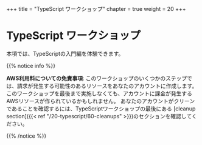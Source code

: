 +++
title = "TypeScript ワークショップ"
chapter = true
weight = 20
+++

# TypeScript ワークショップ

本項では、TypeScriptの入門編を体験できます。

{{% notice info %}}

**AWS利用料についての免責事項**: このワークショップのいくつかのステップでは、請求が発生する可能性のあるリソースをあなたのアカウントに作成します。
このワークショップを最後まで実施しなくても、アカウントに課金が発生するAWSリソースが作られているかもしれません。
あなたのアカウントがクリーンであることを確認するには、TypeScriptワークショップの最後にある
[cleanup section]({{< ref "/20-typescript/60-cleanups" >}})のセクションを確認してください。

{{% /notice %}}
